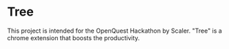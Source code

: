 # Tree
This project is intended for the OpenQuest Hackathon by Scaler. "Tree" is a chrome extension that boosts the productivity. 
